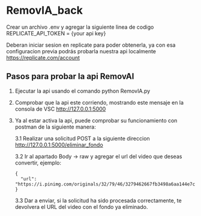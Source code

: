 # RemovIA_back

Crear un archivo .env y agregar la siguiente linea de codigo 
REPLICATE_API_TOKEN = {your api key}

Deberan iniciar sesion en replicate para poder obtenerla, ya con esa configuracion previa podrás probarla nuestra api localmente
https://replicate.com/account

## Pasos para probar la api RemovAI  

1. Ejecutar la api usando el comando python RemovIA.py 

2. Comprobar que la api este corriendo, mostrando este mensaje en la consola de VSC http://127.0.0.1:5000

3.  Ya al estar activa la api, puede comprobar su funcionamiento con postman de la siguiente manera:

    3.1 Realizar una solicitud POST a la siguiente direccion http://127.0.0.1:5000/eliminar_fondo

     3.2 Ir al apartado Body -> raw y agregar el url del video que deseas convertir, ejemplo:

        {
          "url": "https://i.pinimg.com/originals/32/79/46/3279462667fb3498a6aa144e7cdea2ae.gif"
        }

     3.3 Dar a enviar, si la solicitud ha sido procesada correctamente, te devolvera el URL del video con el fondo ya eliminado.
    
